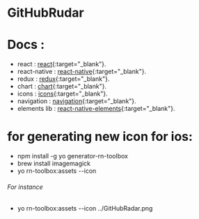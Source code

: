 # GitHubRudar

 # Docs :
  - react : [react](https://reactjs.org/){:target="_blank"}.
  - react-native : [react-native](https://facebook.github.io/react-native/){:target="_blank"}.
  - redux : [redux](https://redux.js.org/){:target="_blank"}.
  - chart : [chart](https://github.com/oksktank/react-native-pure-chart){:target="_blank"}.
  - icons : [icons](https://github.com/oblador/react-native-vector-icons){:target="_blank"}.
  - navigation : [navigation](https://facebook.github.io/react-native/docs/navigation){:target="_blank"}.
  - elements lib : [react-native-elements](https://react-native-training.github.io/react-native-elements/docs/overview.html){:target="_blank"}.


# for generating new icon for ios:
- npm install -g yo generator-rn-toolbox
- brew install imagemagick
- yo rn-toolbox:assets --icon <path to your icon>
###### For instance
- yo rn-toolbox:assets --icon ../GitHubRadar.png